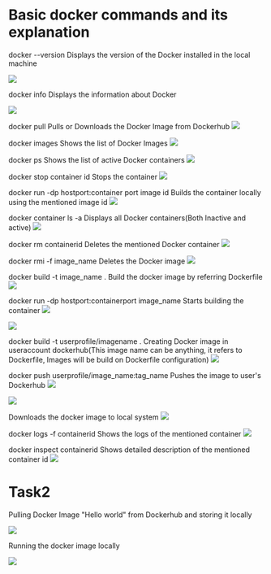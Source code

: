 # Basic docker commands and its explanation

docker --version Displays the version of the Docker installed in the local machine

![](Images/docker_version.png)

docker info Displays the information about Docker

![](Images/docker_info.png)

docker pull Pulls or Downloads the Docker Image from Dockerhub
![](Images/downloading_docker_image.png)

docker images Shows the list of Docker Images
![](Images/docker_images.png)

docker ps Shows the list of active Docker containers
![](Images/active_container.png)

docker stop container id Stops the container
![](Images/stopping_container.png)

docker run -dp hostport:container port image id Builds the container locally using the mentioned image id
![](Images/running_docker_image_becoming_container_jupyternotebook.png)

docker container ls -a Displays all Docker containers(Both Inactive and active)
![](Images/listing_all_containers.png)

docker rm containerid   Deletes the mentioned Docker container
![](Images/deleting_container.png)

docker rmi -f image_name Deletes the Docker image
![](Images/deleting_docker_images.png)

docker build -t image_name . Build the docker image by referring Dockerfile
![](Images/building_docker_image.png)

docker run -dp hostport:containerport image_name Starts building the container 
![](Images/starting_container_fromthe_image_build.png)

![](Images/container_running_as_webpage.png)

docker build -t userprofile/imagename .   Creating Docker image in useraccount dockerhub(This image name can be anything, it refers to Dockerfile, Images will be build on Dockerfile configuration)
![](Images/docker_image_created_in_dockerhub_profile.png)

docker push userprofile/image_name:tag_name   Pushes the image to user's Dockerhub
![](Images/pushing_dockerimage_to_dockerhub.png)

![](Images/image_in_dockerhub.png)

Downloads the docker image to local system
![](Images/docker_pull.png)

docker logs -f containerid Shows the logs of the mentioned container
![](Images/docker_logs.png)

docker inspect containerid Shows detailed description of the mentioned container id
![](Images/docker_inspect.png)

# Task2

Pulling Docker Image "Hello world" from Dockerhub and storing it locally

![](Task2/pulling_helloworld_image.png) 



Running the docker image locally

![](Task2/Running_Hello_World_Docker_Image_locally.png) 

